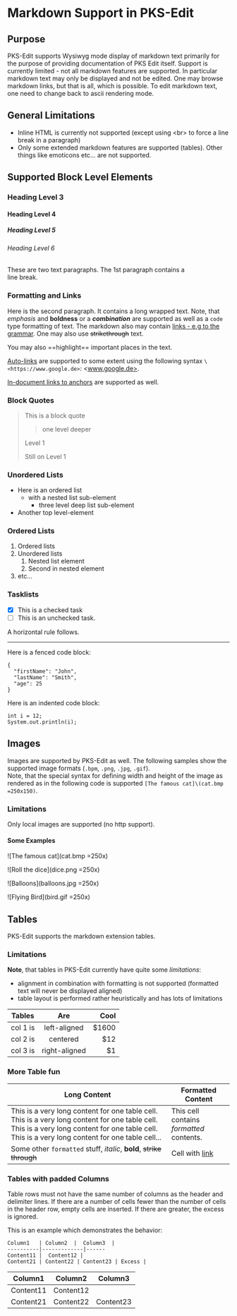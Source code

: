 # Markdown Support in PKS-Edit

## Purpose

PKS-Edit supports Wysiwyg mode display of markdown text primarily for the purpose of providing documentation of PKS Edit itself.
Support is currently limited - not all markdown features are supported. In particular markdown text may only be displayed and not
be edited. One may browse markdown links, but that is all, which is possible. To edit markdown text, one need to change back to
ascii rendering mode.

## General Limitations

- Inline HTML is currently not supported (except using \<br> to force a line break in a paragraph)
- Only some extended markdown features are supported (tables). Other things like emoticons etc... are not supported.

## Supported Block Level Elements

### Heading Level 3

#### Heading Level 4

##### Heading Level 5

###### Heading Level 6

These are two text paragraphs. The 1st paragraph contains a <br> line break.

### Formatting and Links

Here is the second paragraph. It contains a long wrapped text. Note, that *emphasis* and __boldness__ or a ***combination*** are supported as well as a `code` 
type formatting of text. The markdown also may contain [links - e.g to the grammar](manual/grammar.md). One may also use ~~strikethrough~~ text.

You may also ==highlight== important places in the text.

[Auto-links](https://github.github.com/gfm/#autolinks) are supported to some extent using the following syntax `\<https://www.google.de>`: <www.google.de>.

[In-document links to anchors](#images "this brings you to the images") are supported as well.

### Block Quotes

> This is a block quote
> 
>> one level deeper
>
> Level 1
>
> Still on Level 1

### Unordered Lists

+ Here is an ordered list
  + with a nested list sub-element
    + three level deep list sub-element
+ Another top level-element

### Ordered Lists

1. Ordered lists
2. Unordered lists
   1. Nested list element
   2. Second in nested element 
3. etc...

### Tasklists

- [x] This is a checked task
- [ ] This is an unchecked task.

A horizontal rule follows.

---

Here is a fenced code block:

```
{
  "firstName": "John",
  "lastName": "Smith",
  "age": 25
}
```

Here is an indented code block:

	int i = 12;
	System.out.println(i);

## Images

Images are supported by PKS-Edit as well. The following samples show the supported image formats (`.bpm`, `.png`, `.jpg`, `.gif`).<br> 
Note, that the special syntax for defining width and height of the image as rendered as in the following code is supported `[The famous cat]\(cat.bmp =250x150)`.

### Limitations

Only local images are supported (no http support).

#### Some Examples


![The famous cat](cat.bmp =250x)

![Roll the dice](dice.png =250x)

![Balloons](balloons.jpg =250x)

![Flying Bird](bird.gif =250x)


## Tables

PKS-Edit supports the markdown extension tables. 

### Limitations

**Note**, that tables in PKS-Edit currently have quite some _limitations_:

- alignment in combination with formatting is not supported (formatted text will never be displayed aligned)
- table layout is performed rather heuristically and has lots of limitations
  
| Tables   |      Are      |  Cool |
|----------|:-------------:|------:|
| col 1 is |  left-aligned | $1600 |
| col 2 is |    centered   |   $12 |
| col 3 is | right-aligned |    $1 |
	
### More Table fun

| Long Content  | Formatted Content |
|----------|-------------|
| This is a very long content for one table cell. This is a very long content for one table cell. This is a very long content for one table cell. This is a very long content for one table cell... | This cell contains _formatted_ contents. |
| Some other `formatted` stuff, *italic*, **bold**, ~~strike through~~ | Cell with [link](manual/grammar.md) |

### Tables with padded Columns

Table rows must not have the same number of columns as the header and delimiter lines. If there are a number of cells fewer than the number of cells in the header row, empty cells are inserted. If there are greater, the excess is ignored.

This is an example which demonstrates the behavior:

```
Column1   | Column2  |  Column3  |
----------|-------------|------
Content11 |  Content12 | 
Content21 | Content22 | Content23 | Excess |
```
Column1   | Column2  |  Column3  |
----------|-------------|------
Content11 |  Content12 | 
Content21 | Content22 | Content23 | Excess |




